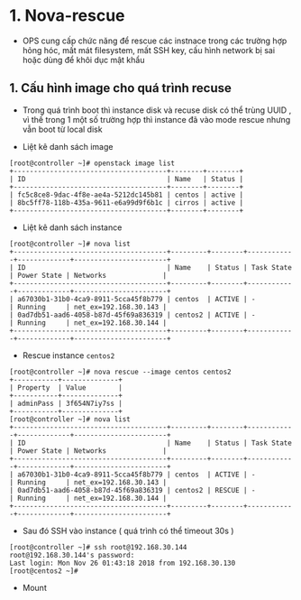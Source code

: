 


# 1. Nova-rescue

- OPS cung cấp chức năng để rescue các instnace trong các trường hợp hỏng hóc, mất mát filesystem, mất SSH key, cấu hình network bị sai hoặc dùng để khôi dục mật khẩu


## 1. Cấu hình image cho quá trình recuse

- Trong quá trình boot thì instance disk và recuse disk có thể trùng UUID , vì thế trong 1 một số trường hợp thì instance đã vào mode rescue nhưng vẫn boot từ local disk 



- Liệt kê danh sách image

```
[root@controller ~]# openstack image list
+--------------------------------------+--------+--------+
| ID                                   | Name   | Status |
+--------------------------------------+--------+--------+
| fc5c8ce8-9dac-4f8e-ae4a-5212dc145b81 | centos | active |
| 8bc5ff78-118b-435a-9611-e6a99d9f6b1c | cirros | active |
+--------------------------------------+--------+--------+

```

- Liệt kê danh sách instance
```
[root@controller ~]# nova list
+--------------------------------------+---------+--------+------------+-------------+-----------------------+
| ID                                   | Name    | Status | Task State | Power State | Networks              |
+--------------------------------------+---------+--------+------------+-------------+-----------------------+
| a67030b1-31b0-4ca9-8911-5cca45f8b779 | centos  | ACTIVE | -          | Running     | net_ex=192.168.30.143 |
| 0ad7db51-aad6-4058-b87d-45f69a836319 | centos2 | ACTIVE | -          | Running     | net_ex=192.168.30.144 |
+--------------------------------------+---------+--------+------------+-------------+-----------------------+
```

- Rescue instance `centos2`
```
[root@controller ~]# nova rescue --image centos centos2
+-----------+--------------+
| Property  | Value        |
+-----------+--------------+
| adminPass | 3f654N7iy7ss |
+-----------+--------------+
[root@controller ~]# nova list
+--------------------------------------+---------+--------+------------+-------------+-----------------------+
| ID                                   | Name    | Status | Task State | Power State | Networks              |
+--------------------------------------+---------+--------+------------+-------------+-----------------------+
| a67030b1-31b0-4ca9-8911-5cca45f8b779 | centos  | ACTIVE | -          | Running     | net_ex=192.168.30.143 |
| 0ad7db51-aad6-4058-b87d-45f69a836319 | centos2 | RESCUE | -          | Running     | net_ex=192.168.30.144 |
+--------------------------------------+---------+--------+------------+-------------+-----------------------+

```

- Sau đó SSH vào instance ( quá trình có thể timeout 30s ) 
```
[root@controller ~]# ssh root@192.168.30.144
root@192.168.30.144's password: 
Last login: Mon Nov 26 01:43:18 2018 from 192.168.30.130
[root@centos2 ~]# 
```

- Mount 

